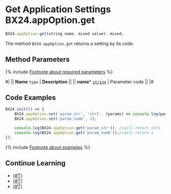# Get Application Settings BX24.appOption.get

```js
BX24.appOption.get(string name, mixed value): mixed;
```

The method `BX24.appOption.get` returns a setting by its code.

## Method Parameters

{% include [Footnote about required parameters](../../../_includes/required.md) %}

#|
|| **Name**
`type` | **Description** ||
|| **name***
[`string`](../../data-types.md) | Parameter code ||
|#

## Code Examples

```js
BX24.init(() => {
    BX24.appOption.set('param_str', 'str1', (params) => console.log(params));
    BX24.appOption.set('param_numb', 1);

    console.log(BX24.appOption.get('param_str')); //will return str1
    console.log(BX24.appOption.get('param_numb'));//will return 1
});
```

{% include [Footnote about examples](../../../_includes/examples.md) %}

## Continue Learning

- [{#T}](./bx24-user-option-set.md)
- [{#T}](./bx24-user-option-get.md)
- [{#T}](./bx24-app-option-set.md)